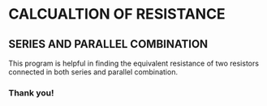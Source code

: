 # CALCUALTION OF RESISTANCE

## SERIES AND PARALLEL COMBINATION

This program is helpful in finding the equivalent resistance of two resistors connected in both series and parallel combination.

### Thank you!
